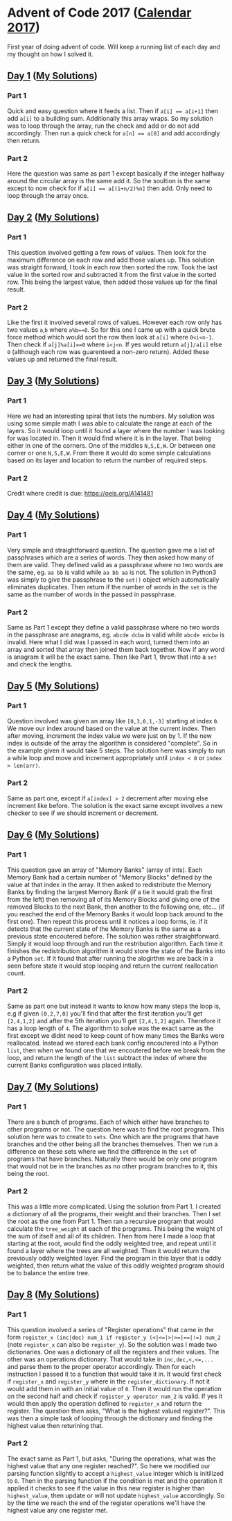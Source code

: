 # Advent of Code 2017 ([Calendar 2017](http://adventofcode.com/))

First year of doing advent of code. Will keep a running list of each day and my thought on how I solved it. 

## [Day 1](http://adventofcode.com/2017/day/1) ([My Solutions](https://github.com/FranciscoAT/adventOfCode2017/tree/master/day1))

### Part 1
Quick and easy question where it feeds a list. Then if `a[i] == a[i+1]` then add `a[i]` to a building sum. Additionally this array wraps. So my solution was to loop through the array, run the check and add or do not add accordingly. Then run a quick check for `a[n] == a[0]` and add accordingly then return. 

### Part 2
Here the question was same as part 1 except basically if the integer halfway around the circular array is the same add it. So the soultion is the same except to now check for if `a[i] == a[(i+n/2)%n]` then add. Only need to loop through the array once. 

## [Day 2](http://adventofcode.com/2017/day/2) ([My Solutions](https://github.com/FranciscoAT/adventOfCode2017/tree/master/day2))

### Part 1
This question involved getting a few rows of values. Then look for the maximum difference on each row and add those values up. This solution was straight forward, I took in each row then sorted the row. Took the last value in the sorted row and subtracted it from the first value in the sorted row. This being the largest value, then added those values up for the final result. 

### Part 2
Like the first it involved several rows of values. However each row only has two values `a`,`b` where `a%b==0`. So for this one I came up with a quick brute force method which would sort the row then look at `a[i]` where `0<i<n-1`. Then check if `a[j]%a[i]==0` where `i<j<n`. If yes would return `a[j]/a[i]` else `0` (although each row was guarenteed a non-zero return). Added these values up and returned the final result.

## [Day 3](http://adventofcode.com/2017/day/3) ([My Solutions](https://github.com/FranciscoAT/adventOfCode2017/tree/master/day3/part1))

### Part 1
Here we had an interesting spiral that lists the numbers. My solution was using some simple math I was able to calculate the range at each of the layers. So it would loop until it found a layer where the number I was looking for was located in. Then it would find where it is in the layer. That being either in one of the corners. One of the middles `N,S,E,W`. Or between one corner or one `N,S,E,W`. From there it would do some simple calculations based on its layer and location to return the number of required steps.

### Part 2
Credit where credit is due: https://oeis.org/A141481


## [Day 4](http://adventofcode.com/2017/day/4) ([My Solutions](https://github.com/FranciscoAT/adventOfCode2017/tree/master/day4))

### Part 1
Very simple and straightforward question. The question gave me a list of passphrases which are a series of words. They then asked how many of them are valid. They defined valid as a passphrase where no two words are the same, eg. `aa bb` is valid while `aa bb aa` is not. The solution in Python3 was simply to give the passphrase to the `set()` object which automatically eliminates duplicates. Then return if the number of words in the `set` is the same as the number of words in the passed in passphrase. 

### Part 2
Same as Part 1 except they define a valid passphrase where no two words in the passphrase are anagrams, eg. `abcde dcba` is valid while `abcde edcba` is invalid. Here what I did was I passed in each word, turned them into an array and sorted that array then joined them back together. Now if any word is anagram it will be the exact same. Then like Part 1, throw that into a `set` and check the lengths.

## [Day 5](http://adventofcode.com/2017/day/5) ([My Solutions](https://github.com/FranciscoAT/adventOfCode2017/tree/master/day5))

### Part 1
Question involved was given an array like `[0,3,0,1,-3]` starting at index `0`. We move our index around based on the value at the current index. Then after moving, increment the index value we were just on by 1. If the new index is outside of the array the algorithm is considered "complete". So in the example given it would take 5 steps. The solution here was simply to run a while loop and move and increment appropriately until `index < 0` or `index > len(arr)`. 

### Part 2
Same as part one, except if `a[index] > 2` decrement after moving else increment like before. The solution is the exact same except involves a new checker to see if we should increment or decrement.

## [Day 6](http://adventofcode.com/2017/day/6) ([My Solutions](https://github.com/FranciscoAT/adventOfCode2017/tree/master/day6))

### Part 1
This question gave an array of "Memory Banks" (array of ints). Each Memory Bank had a certain number of "Memory Blocks" defined by the value at that index in the array. It then asked to redistribute the Memory Banks by finding the largest Memory Bank (if a tie it would grab the first from the left) then removing all of its Memory Blocks and giving one of the removed Blocks to the next Bank, then another to the following one, etc... (if you reached the end of the Memory Banks it would loop back around to the first one). Then repeat this process until it notices a loop forms, ie. if it detects that the current state of the Memory Banks is the same as a previous state encoutered before. The solution was rather straightforward. Simply it would loop through and run the restribution algorithm. Each time it finishes the redistribution algorithm it would store the state of the Banks into a Python `set`. If it found that after running the alogirthm we are back in a seen before state it would stop looping and return the current reallocation count. 

### Part 2
Same as part one but instead it wants to know how many steps the loop is, e.g if given `[0,2,7,0]` you'll find that after the first iteration you'll get `[2,4,1,2]` and after the 5th iteration you'll get `[2,4,1,2]` again. Therefore it has a loop length of `4`. The algorithm to solve was the exact same as the first except we didnt need to keep count of how many times the Banks were reallocated. Instead we stored each bank config encoutered into a Python `list`, then when we found one that we encoutered before we break from the loop, and return the length of the `list` subtract the index of where the current Banks configuration was placed intially.

## [Day 7](http://adventofcode.com/2017/day/7) ([My Solutions](https://github.com/FranciscoAT/adventOfCode2017/tree/master/day7))

### Part 1
There are a bunch of programs. Each of which either have branches to other programs or not. The question here was to find the root program. This solution here was to create to `sets`. One which are the programs that have branches and the other being all the branches themselves. Then we run a difference on these sets where we find the difference in the `set` of programs that have branches. Naturally there would be only one program that would not be in the branches as no other program branches to it, this being the root.

### Part 2
This was a little more complicated. Using the solution from Part 1. I created a dictionary of all the programs, their weight and their branches. Then I set the root as the one from Part 1. Then ran a recursive program that would calculate the `tree_weight` at each of the programs. This being the weight of the sum of itself and all of its children. Then from here I made a loop that starting at the root, would find the oddly weighted tree, and repeat until it found a layer where the trees are all weighted. Then it would return the previously oddly weighted layer. Find the program in this layer that is oddly weighted, then return what the value of this oddly weighted program should be to balance the entire tree.

## [Day 8](http://adventofcode.com/2017/day/8) ([My Solutions](https://github.com/FranciscoAT/adventOfCode2017/tree/master/day8))

### Part 1
This question involved a series of "Register operations" that came in the form `register_x (inc|dec) num_1 if register_y (<|<=|>|>=|==|!=) num_2` (note `register_x` can also be `register_y`). So the solution was I made two dictionaries. One was a dictionary of all the registers and their values. The other was an operations dictionary. That would take in `inc,dec,<,<=,...` and parse them to the proper operator accordingly. Then for each instruction I passed it to a function that would take it in. It would first check if `register_x` and `register_y` where in the `register_dictionary`. If not it would add them in with an initial value of `0`. Then it would run the operation on the second half and check if `register_y operator num_2` is valid. If yes it would then apply the operation defined to `register_x` and return the register. The question then asks, "What is the highest valued register?". This was then a simple task of looping through the dictionary and finding the highest value then returining that.

### Part 2
The exact same as Part 1, but asks, "During the operations, what was the highest value that any one register reached?". So here we modified our parsing function slightly to accept a `highest_value` integer which is initilized to `0`. Then in the parsing function if the condition is met and the operation it applied it checks to see if the value in this new register is higher than `highest_value`, then update or will not update `highest_value` accordingly. So by the time we reach the end of the register operations we'll have the highest value any one register met. 
